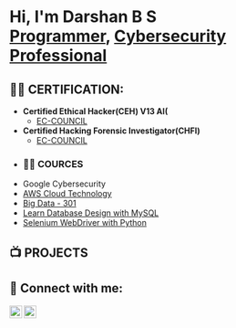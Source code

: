 <h1>Hi, I'm Darshan B S <br/><a href="https://github.com/Darshan51836/Darshan">Programmer</a>, <a href="https://www.linkedin.com/in/darshan572107/">Cybersecurity Professional</a></h1>

<h2>👨‍💻 CERTIFICATION:</h2>

- <b> Certified Ethical Hacker(CEH) V13 AI(</b>
  - [EC-COUNCIL](https://github.com/joshmadakor1/Algorithms-Practice)
- <b> Certified Hacking Forensic Investigator(CHFI)</b>
  - [EC-COUNCIL](https://github.com/joshmadakor1/4chan-Image-Analysis-Middleware-C964)
-  <h3>👨‍💻 COURCES </h3>
  -  Google Cybersecurity
  - [ AWS Cloud Technology]()
  - [ Big Data - 301]()
  - [ Learn Database Design with MySQL]()
  - [ Selenium WebDriver with Python]()
  
<h2>📺 PROJECTS </h2>



<h2> 🤳 Connect with me:</h2>

[<img align="left" alt="JoshMadakor | Twitter" width="22px" src="https://cdn.jsdelivr.net/npm/simple-icons@v3/icons/twitter.svg" />][twitter]
[<img align="left" alt="JoshMadakor | LinkedIn" width="22px" src="https://cdn.jsdelivr.net/npm/simple-icons@v3/icons/linkedin.svg" />][linkedin]

[twitter]: https://twitter.com/joshmadakor
[linkedin]: https://linkedin.com/in/joshmadakor

